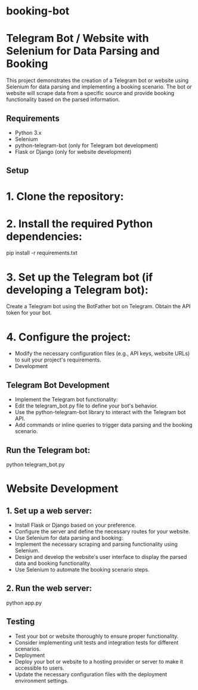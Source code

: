 # booking-bot

# Telegram Bot / Website with Selenium for Data Parsing and Booking

This project demonstrates the creation of a Telegram bot or website using Selenium for data parsing and implementing a booking scenario. The bot or website will scrape data from a specific source and provide booking functionality based on the parsed information.

## Requirements

- Python 3.x
- Selenium
- python-telegram-bot (only for Telegram bot development)
- Flask or Django (only for website development)

## Setup

# 1. Clone the repository:

# 2. Install the required Python dependencies:
pip install -r requirements.txt

# 3. Set up the Telegram bot (if developing a Telegram bot):
Create a Telegram bot using the BotFather bot on Telegram.
Obtain the API token for your bot.
# 4. Configure the project:
  - Modify the necessary configuration files (e.g., API keys, website URLs) to suit your project's requirements.
  - Development

  ## Telegram Bot Development
  - Implement the Telegram bot functionality:
  - Edit the telegram_bot.py file to define your bot's behavior.
  - Use the python-telegram-bot library to interact with the Telegram bot API.
  - Add commands or inline queries to trigger data parsing and the booking scenario.
## Run the Telegram bot:
python telegram_bot.py

# Website Development
## 1. Set up a web server:
  - Install Flask or Django based on your preference.
  - Configure the server and define the necessary routes for your website.
  - Use Selenium for data parsing and booking:
  - Implement the necessary scraping and parsing functionality using Selenium.
  - Design and develop the website's user interface to display the parsed data and booking functionality.
  - Use Selenium to automate the booking scenario steps.
## 2. Run the web server:
python app.py

## Testing
  - Test your bot or website thoroughly to ensure proper functionality.
  - Consider implementing unit tests and integration tests for different scenarios.
  - Deployment
  - Deploy your bot or website to a hosting provider or server to make it accessible to users.
  - Update the necessary configuration files with the deployment environment settings.
